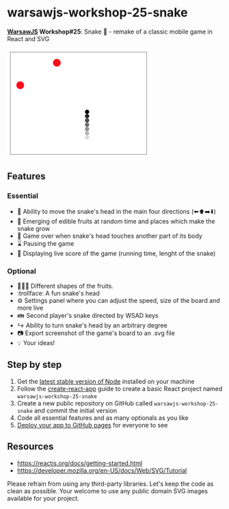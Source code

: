 # warsawjs-workshop-25-snake

**[WarsawJS](https://warsawjs.com/) Workshop#25**: Snake :snake: - remake of a classic mobile game in React and SVG

![Snake demo](WP46wsgaNr.gif)

## Features

### Essential

* :twisted_rightwards_arrows: Ability to move the snake's  head in the main four directions (:arrow_left::arrow_up::arrow_right::arrow_down:)
* :apple: Emerging of edible fruits at random time and places which make the snake grow
* :speak_no_evil: Game over when snake's head touches another part of its body
* :hourglass: Pausing the game
* :1234: Displaying live score of the game (running time, lenght of the snake)

### Optional

* :grapes::ice_cream::banana: Different shapes of the fruits.
* :trollface: A fun snake's head
* :gear: Settings panel where you can adjust the speed, size of the board and more live
* :family: Second player's snake directed by WSAD keys
* :arrow_right_hook: Ability to turn snake's head by an arbitrary degree
* :camera: Export screenshot of the game's board to an .svg file
* :bulb: Your ideas!

## Step by step

1. Get the [latest stable version of Node](https://nodejs.org/en/) installed on your machine
2. Follow the [create-react-app](https://github.com/facebook/create-react-app) guide to create a basic React project named `warsawjs-workshop-25-snake`
3. Create a new public repository on GitHub called `warsawjs-workshop-25-snake` and commit the initial version
4. Code all essential features and as many optionals as you like
5. [Deploy your app to GitHub pages](https://github.com/facebook/create-react-app/blob/master/packages/react-scripts/template/README.md#github-pages) for everyone to see

## Resources

- https://reactjs.org/docs/getting-started.html
- https://developer.mozilla.org/en-US/docs/Web/SVG/Tutorial

Please refrain from using any third-party libraries. Let's keep the code as clean as possible. Your welcome to use any public domain SVG images available for your project.

